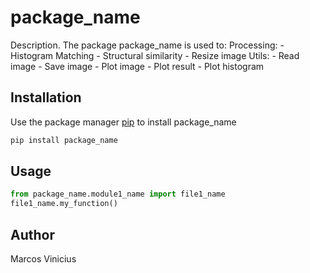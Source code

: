 # package_name

Description. 
The package package_name is used to:
	Processing:
		- Histogram Matching
		- Structural similarity
		- Resize image
	Utils:
		- Read image
		- Save image
		- Plot image
		- Plot result
		- Plot histogram
		

## Installation

Use the package manager [pip](https://pip.pypa.io/en/stable/) to install package_name

```bash
pip install package_name
```

## Usage

```python
from package_name.module1_name import file1_name
file1_name.my_function()
```

## Author
Marcos Vinicius 
